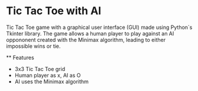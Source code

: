 # Tic Tac Toe with AI

Tic Tac Toe game with a graphical user interface (GUI) made using Python´s Tkinter library. The game allows a human player to play against an AI oppononent created with the Minimax algorithm, leading to either impossible wins or tie. 

** Features
- 3x3 Tic Tac Toe grid
- Human player as x, AI as O
- AI uses the Minimax algorithm